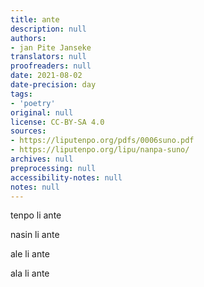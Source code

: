 ```yaml
---
title: ante
description: null
authors:
- jan Pite Janseke
translators: null
proofreaders: null
date: 2021-08-02
date-precision: day
tags:
- 'poetry'
original: null
license: CC-BY-SA 4.0
sources:
- https://liputenpo.org/pdfs/0006suno.pdf
- https://liputenpo.org/lipu/nanpa-suno/
archives: null
preprocessing: null
accessibility-notes: null
notes: null
---
```


tenpo li ante

nasin li ante

ale li ante

ala li ante